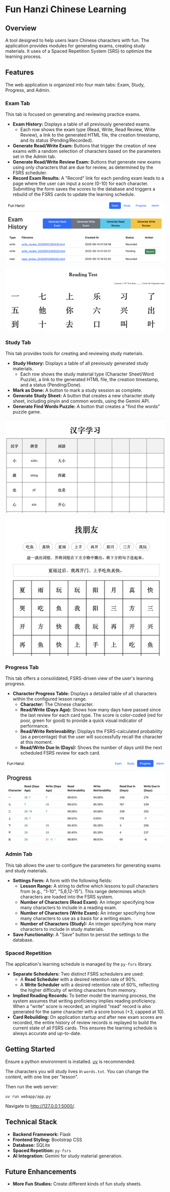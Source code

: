# Fun Hanzi Chinese Learning

## Overview

A tool designed to help users learn Chinese characters with fun. The application provides modules for generating exams, creating study materials. It uses of a Spaced Repetition System (SRS) to optimize the learning process.

## Features

The web application is organized into four main tabs: Exam, Study, Progress, and Admin.

### Exam Tab

This tab is focused on generating and reviewing practice exams.

*   **Exam History:** Displays a table of all previously generated exams.
    *   Each row shows the exam type (Read, Write, Read Review, Write Review), a link to the generated HTML file, the creation timestamp, and its status (Pending/Recorded).
*   **Generate Read/Write Exam:** Buttons that trigger the creation of new exams with a random selection of characters based on the parameters set in the Admin tab.
*   **Generate Read/Write Review Exam:** Buttons that generate new exams using only characters that are due for review, as determined by the FSRS scheduler.
*   **Record Exam Results:** A "Record" link for each pending exam leads to a page where the user can input a score (0-10) for each character. Submitting the form saves the scores to the database and triggers a rebuild of the FSRS cards to update the learning schedule.

![Exam Tab](screenshots/exams.png)

![Reading test](screenshots/readingtest.png)

### Study Tab

This tab provides tools for creating and reviewing study materials.

*   **Study History:** Displays a table of all previously generated study materials.
    *   Each row shows the study material type (Character Sheet/Word Puzzle), a link to the generated HTML file, the creation timestamp, and a status (Pending/Done).
*   **Mark as Done:** A button to mark a study session as complete.
*   **Generate Study Sheet:** A button that creates a new character study sheet, including pinyin and common words, using the Gemini API.
*   **Generate Find Words Puzzle:** A button that creates a "find the words" puzzle game.

![Write Study Sheet](screenshots/writestudy.png)

![Puzzle Study Sheet](screenshots/puzzlestudy.png)


### Progress Tab

This tab offers a consolidated, FSRS-driven view of the user's learning progress.

*   **Character Progress Table:** Displays a detailed table of all characters within the configured lesson range.
    *   **Character:** The Chinese character.
    *   **Read/Write (Days Ago):** Shows how many days have passed since the last review for each card type. The score is color-coded (red for poor, green for good) to provide a quick visual indicator of performance.
    *   **Read/Write Retrievability:** Displays the FSRS-calculated probability (as a percentage) that the user will successfully recall the character at this moment.
    *   **Read/Write Due In (Days):** Shows the number of days until the next scheduled FSRS review for each card.

![Progress](screenshots/progress.png)

### Admin Tab

This tab allows the user to configure the parameters for generating exams and study materials.

*   **Settings Form:** A form with the following fields:
    *   **Lesson Range:** A string to define which lessons to pull characters from (e.g., "1-10", "5,8,12-15"). This range determines which characters are loaded into the FSRS system.
    *   **Number of Characters (Read Exam):** An integer specifying how many characters to include in a reading exam.
    *   **Number of Characters (Write Exam):** An integer specifying how many characters to use as a basis for a writing exam.
    *   **Number of Characters (Study):** An integer specifying how many characters to include in study materials.
*   **Save Functionality:** A "Save" button to persist the settings to the database.

### Spaced Repetition

The application's learning schedule is managed by the `py-fsrs` library.

*   **Separate Schedulers:** Two distinct FSRS schedulers are used:
    *   A **Read Scheduler** with a desired retention rate of 90%.
    *   A **Write Scheduler** with a desired retention rate of 60%, reflecting the higher difficulty of writing characters from memory.
*   **Implied Reading Records:** To better model the learning process, the system assumes that writing proficiency implies reading proficiency. When a "write" score is recorded, an implied "read" record is also generated for the same character with a score bonus (+3, capped at 10).
*   **Card Rebuilding:** On application startup and after new exam scores are recorded, the entire history of review records is replayed to build the current state of all FSRS cards. This ensures the learning schedule is always accurate and up-to-date.

## Getting Started

Ensure a python environment is installed. [uv](https://docs.astral.sh/uv/getting-started/installation/) is recommended.

The characters you will study lives in `words.txt`. You can change the content, with one line per "lesson".

Then run the web server:

```
uv run webapp/app.py
```

Navigate to http://127.0.0.1:5000/.

## Technical Stack

*   **Backend Framework:** Flask
*   **Frontend Styling:** Bootstrap CSS
*   **Database:** SQLite
*   **Spaced Repetition:** `py-fsrs`
*   **AI Integration:** Gemini for study material generation.

## Future Enhancements

*   **More Fun Studies:** Create different kinds of fun study sheets.
